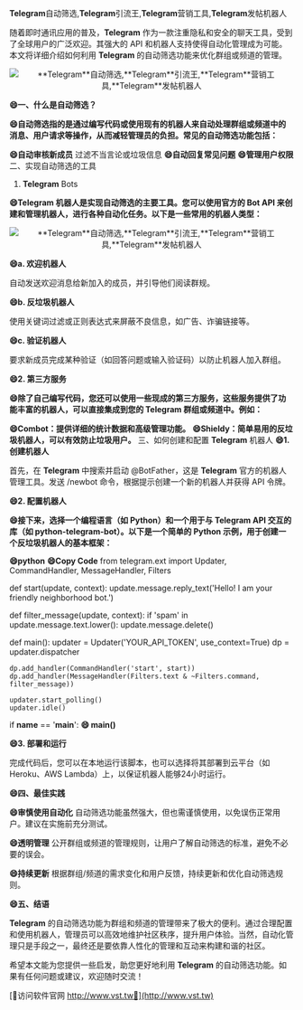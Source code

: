 **Telegram**自动筛选,**Telegram**引流王,**Telegram**营销工具,**Telegram**发帖机器人

随着即时通讯应用的普及，**Telegram** 作为一款注重隐私和安全的聊天工具，受到了全球用户的广泛欢迎。其强大的 API 和机器人支持使得自动化管理成为可能。本文将详细介绍如何利用 **Telegram** 的自动筛选功能来优化群组或频道的管理。

 <center><img src="https://vst.tw/MP4/tuiguang/png/5.png" alt="**Telegram**自动筛选,**Telegram**引流王,**Telegram**营销工具,**Telegram**发帖机器人"></center>

**😄一、什么是自动筛选？**

**😄自动筛选指的是通过编写代码或使用现有的机器人来自动处理群组或频道中的消息、用户请求等操作，从而减轻管理员的负担。常见的自动筛选功能包括：**

**😄自动审核新成员**
过滤不当言论或垃圾信息
**😄自动回复常见问题**
**😄管理用户权限**
二、实现自动筛选的工具
1. **Telegram** Bots

**😄**Telegram** 机器人是实现自动筛选的主要工具。您可以使用官方的 Bot API 来创建和管理机器人，进行各种自动化任务。以下是一些常用的机器人类型：**

 <center><img src="https://vst.tw/MP4/tuiguang/png/8.png" alt="**Telegram**自动筛选,**Telegram**引流王,**Telegram**营销工具,**Telegram**发帖机器人"></center>

**😄a. 欢迎机器人**

自动发送欢迎消息给新加入的成员，并引导他们阅读群规。

**😄b. 反垃圾机器人**

使用关键词过滤或正则表达式来屏蔽不良信息，如广告、诈骗链接等。

**😄c. 验证机器人**

要求新成员完成某种验证（如回答问题或输入验证码）以防止机器人加入群组。

**😄2. 第三方服务**

**😄除了自己编写代码，您还可以使用一些现成的第三方服务，这些服务提供了功能丰富的机器人，可以直接集成到您的 **Telegram** 群组或频道中。例如：**

**😄Combot：提供详细的统计数据和高级管理功能。**
**😄Shieldy：简单易用的反垃圾机器人，可以有效防止垃圾用户。**
三、如何创建和配置 **Telegram** 机器人
**😄1. 创建机器人**

首先，在 **Telegram** 中搜索并启动 @BotFather，这是 **Telegram** 官方的机器人管理工具。发送 /newbot 命令，根据提示创建一个新的机器人并获得 API 令牌。

**😄2. 配置机器人**

**😄接下来，选择一个编程语言（如 Python）和一个用于与 **Telegram** API 交互的库（如 python-telegram-bot）。以下是一个简单的 Python 示例，用于创建一个反垃圾机器人的基本框架：**

**😄python**
**😄Copy Code**
from telegram.ext import Updater, CommandHandler, MessageHandler, Filters

def start(update, context):
    update.message.reply_text('Hello! I am your friendly neighborhood bot.')

def filter_message(update, context):
    if 'spam' in update.message.text.lower():
        update.message.delete()

def main():
    updater = Updater('YOUR_API_TOKEN', use_context=True)
    dp = updater.dispatcher

    dp.add_handler(CommandHandler('start', start))
    dp.add_handler(MessageHandler(Filters.text & ~Filters.command, filter_message))

    updater.start_polling()
    updater.idle()

if __name__ == '__main__':
**😄    main()**

**😄3. 部署和运行**

完成代码后，您可以在本地运行该脚本，也可以选择将其部署到云平台（如 Heroku、AWS Lambda）上，以保证机器人能够24小时运行。

**😄四、最佳实践**

**😄审慎使用自动化**
自动筛选功能虽然强大，但也需谨慎使用，以免误伤正常用户。建议在实施前充分测试。

**😄透明管理**
公开群组或频道的管理规则，让用户了解自动筛选的标准，避免不必要的误会。

**😄持续更新**
根据群组/频道的需求变化和用户反馈，持续更新和优化自动筛选规则。

**😄五、结语**

**Telegram** 的自动筛选功能为群组和频道的管理带来了极大的便利。通过合理配置和使用机器人，管理员可以高效地维护社区秩序，提升用户体验。当然，自动化管理只是手段之一，最终还是要依靠人性化的管理和互动来构建和谐的社区。

希望本文能为您提供一些启发，助您更好地利用 **Telegram** 的自动筛选功能。如果有任何问题或建议，欢迎随时交流！


[👻访问软件官网 http://www.vst.tw👻](http://www.vst.tw)

